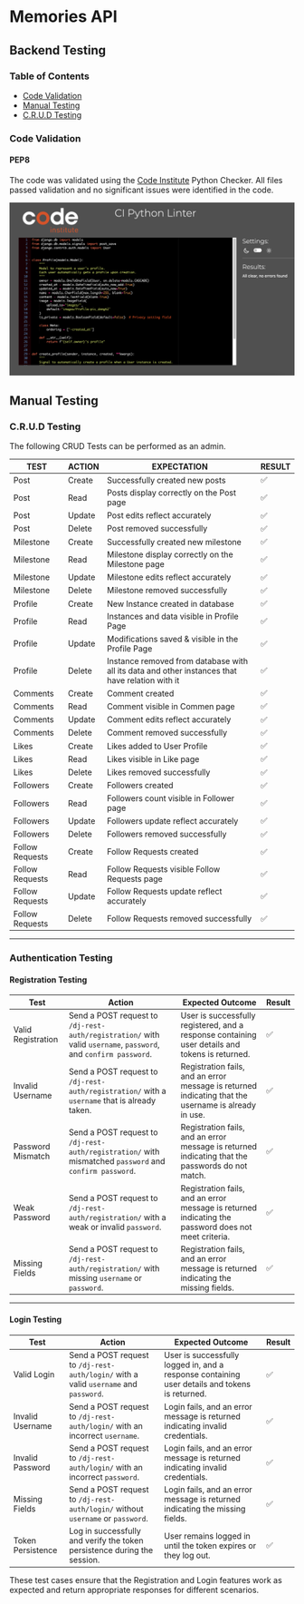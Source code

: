 # Memories API

## Backend Testing

### Table of Contents
   - [Code Validation](#code-validation)
   - [Manual Testing](#manual-testing)
   - [C.R.U.D Testing](#crud-testing)

### Code Validation

#### PEP8

The code was validated using the [Code Institute](https://pep8ci.herokuapp.com/) Python Checker. All files passed validation and no significant issues were identified in the code.

![Python validation](readme/profiles-models.png)

## Manual Testing

### C.R.U.D Testing

The following CRUD Tests can be performed as an admin.

| **TEST**          | **ACTION**             | **EXPECTATION**          | **RESULT** |
| ----------------- | ---------------------- | ------------------------ | ---------- |
| Post | Create | Successfully created new posts | ✅ |
| Post | Read | Posts display correctly on the Post page | ✅ |
| Post | Update | Post edits reflect accurately | ✅ |
| Post | Delete | Post removed successfully | ✅ |
| Milestone | Create | Successfully created new milestone | ✅ |
| Milestone | Read | Milestone display correctly on the Milestone page | ✅ |
| Milestone | Update | Milestone edits reflect accurately | ✅ |
| Milestone | Delete | Milestone removed successfully | ✅ |
| Profile | Create | New Instance created in database | ✅ |
| Profile | Read | Instances and data visible in Profile Page  | ✅ |
| Profile | Update | Modifications saved & visible in the Profile Page | ✅ |
| Profile | Delete | Instance removed from database with all its data and other instances that have relation with it | ✅         |
| Comments | Create | Comment created | ✅ |
| Comments | Read | Comment visible in Commen page | ✅ |
| Comments | Update | Comment edits reflect accurately | ✅ |
| Comments | Delete | Comment removed successfully | ✅ |
| Likes | Create | Likes added to User Profile | ✅ |
| Likes | Read | Likes visible in Like page | ✅ |
| Likes | Delete | Likes removed successfully | ✅ |
| Followers | Create | Followers created | ✅ |
| Followers | Read | Followers count visible in Follower page | ✅ |
| Followers | Update | Followers update reflect accurately | ✅ |
| Followers | Delete | Followers removed successfully | ✅ |
| Follow Requests | Create | Follow Requests created | ✅ |
| Follow Requests | Read | Follow Requests visible Follow Requests  page | ✅ |
| Follow Requests | Update | Follow Requests update reflect accurately | ✅ |
| Follow Requests | Delete | Follow Requests removed successfully | ✅ |

---

### Authentication Testing

#### Registration Testing

| **Test**                  | **Action**                                                                 | **Expected Outcome**                                                                                 | **Result** |
|---------------------------|---------------------------------------------------------------------------|-------------------------------------------------------------------------------------------------------|------------|
| Valid Registration         | Send a POST request to `/dj-rest-auth/registration/` with valid `username`, `password`, and `confirm password`. | User is successfully registered, and a response containing user details and tokens is returned.       | ✅         |
| Invalid Username           | Send a POST request to `/dj-rest-auth/registration/` with a `username` that is already taken.                 | Registration fails, and an error message is returned indicating that the username is already in use.  | ✅         |
| Password Mismatch          | Send a POST request to `/dj-rest-auth/registration/` with mismatched `password` and `confirm password`.       | Registration fails, and an error message is returned indicating that the passwords do not match.      | ✅         |
| Weak Password              | Send a POST request to `/dj-rest-auth/registration/` with a weak or invalid `password`.                      | Registration fails, and an error message is returned indicating the password does not meet criteria.  | ✅         |
| Missing Fields             | Send a POST request to `/dj-rest-auth/registration/` with missing `username` or `password`.                  | Registration fails, and an error message is returned indicating the missing fields.                   | ✅         |

---

#### Login Testing

| **Test**                  | **Action**                                                              | **Expected Outcome**                                                                          | **Result** |
|---------------------------|------------------------------------------------------------------------|----------------------------------------------------------------------------------------------|------------|
| Valid Login                | Send a POST request to `/dj-rest-auth/login/` with a valid `username` and `password`. | User is successfully logged in, and a response containing user details and tokens is returned. | ✅         |
| Invalid Username           | Send a POST request to `/dj-rest-auth/login/` with an incorrect `username`.          | Login fails, and an error message is returned indicating invalid credentials.                 | ✅         |
| Invalid Password           | Send a POST request to `/dj-rest-auth/login/` with an incorrect `password`.          | Login fails, and an error message is returned indicating invalid credentials.                 | ✅         |
| Missing Fields             | Send a POST request to `/dj-rest-auth/login/` without `username` or `password`.       | Login fails, and an error message is returned indicating the missing fields.                  | ✅         |
| Token Persistence          | Log in successfully and verify the token persistence during the session.             | User remains logged in until the token expires or they log out.                               | ✅         |

These test cases ensure that the Registration and Login features work as expected and return appropriate responses for different scenarios.